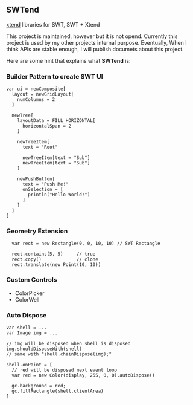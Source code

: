 ## SWTend

[xtend](http://xtend-lang.org) libraries for SWT, SWT + Xtend

This project is maintained, however but it is not opend. Currently this project is used by my other projects internal purpose. 
Eventually, When I think APIs are stable enough, I will publish documets about this project.


Here are some hint that explains what **SWTend** is:

### Builder Pattern to create SWT UI
```xtend
var ui = newComposite[
  layout = newGridLayout[
    numColumns = 2
  ]
  
  newTree[
    layoutData = FILL_HORIZONTAL[
      horizontalSpan = 2
    ]
    
    newTreeItem[
      text = "Root"
      
      newTreeItem[text = "Sub"]
      newTreeItem[text = "Sub"]
    ]
    
    newPushButton[
      text = "Push Me!"
      onSelection = [
        println("Hello World!")
      ]
    ]
  ]
]
```
### Geometry Extension
```xtend
  var rect = new Rectangle(0, 0, 10, 10) // SWT Rectangle
  
  rect.contains(5, 5)     // true
  rect.copy()             // clone
  rect.translate(new Point(10, 10))
```


### Custom Controls
* ColorPicker
* ColorWell


### Auto Dispose
```xtend
var shell = ...
var Image img = ...

// img will be disposed when shell is disposed
img.shouldDisposeWith(shell)
// same with "shell.chainDispose(img);"

shell.onPaint = [
  // red will be disposed next event loop
  var red = new Color(display, 255, 0, 0).autoDispose()
  
  gc.background = red;
  gc.fillRectangle(shell.clientArea)
]
